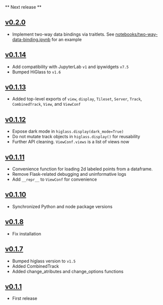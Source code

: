 ** Next release **

## [v0.2.0](https://github.com/higlass/higlass-python/compare/v0.1.13...v0.2.0)

- Implement two-way data bindings via traitlets. See [notebooks/two-way-data-binding.ipynb](notebooks/two-way-data-binding.ipynb) for an example

## [v0.1.14](https://github.com/higlass/higlass-python/compare/v0.1.13...v0.1.14)

- Add compatibility with JupyterLab `v1` and ipywidgets `v7.5`
- Bumped HiGlass to `v1.6`

## [v0.1.13](https://github.com/higlass/higlass-python/compare/v0.1.12...v0.1.13)

- Added top-level exports of `view`, `display`, `Tileset`, `Server`, `Track`, `CombinedTrack`, `View`, and `ViewConf`

## [v0.1.12](https://github.com/higlass/higlass-python/compare/v0.1.11...v0.1.12)

- Expose dark mode in `higlass.display(dark_mode=True)`
- Do not mutate track objects in `higlass.display()` for reusability
- Further API cleaning. `ViewConf.views` is a list of views now

## [v0.1.11](https://github.com/higlass/higlass-python/compare/v0.1.10...v0.1.11)

- Convenience function for loading 2d labeled points from a dataframe.
- Remove Flask-related debugging and uninformative logs
- Add `__repr__` to `ViewConf` for convenience

## [v0.1.10](https://github.com/higlass/higlass-python/compare/v0.1.8...v0.1.10)

- Synchronized Python and node package versions

## [v0.1.8](https://github.com/higlass/higlass-python/compare/v0.1.7...v0.1.8)

- Fix installation

## [v0.1.7](https://github.com/higlass/higlass-python/compare/v0.1.1...v0.1.7)

- Bumped higlass version to `v1.5`
- Added CombinedTrack
- Added change_atributes and change_options functions

## [v0.1.1](https://github.com/higlass/higlass-python/releases/tag/v0.1.1)

- First release

